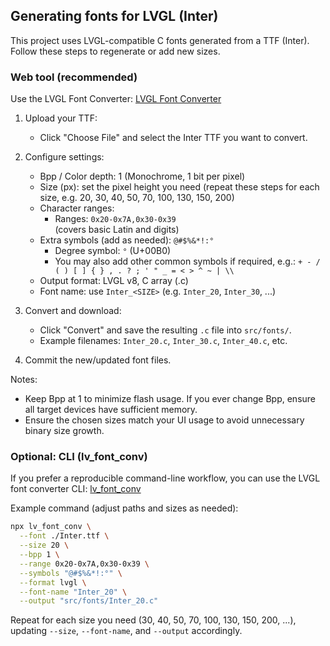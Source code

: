 ## Generating fonts for LVGL (Inter)

This project uses LVGL-compatible C fonts generated from a TTF (Inter). Follow these steps to regenerate or add new sizes.

### Web tool (recommended)

Use the LVGL Font Converter: [LVGL Font Converter](https://lvgl.io/tools/fontconverter)

1) Upload your TTF:
   - Click "Choose File" and select the Inter TTF you want to convert.

2) Configure settings:
   - Bpp / Color depth: 1 (Monochrome, 1 bit per pixel)
   - Size (px): set the pixel height you need (repeat these steps for each size, e.g. 20, 30, 40, 50, 70, 100, 130, 150, 200)
   - Character ranges:
     - Ranges: `0x20-0x7A,0x30-0x39`  
       (covers basic Latin and digits)
   - Extra symbols (add as needed): `@#$%&*!:°`  
     - Degree symbol: `°` (U+00B0)
     - You may also add other common symbols if required, e.g.: `+ - / ( ) [ ] { } , . ? ; ' " _ = < > ^ ~ | \\`
   - Output format: LVGL v8, C array (.c)
   - Font name: use `Inter_<SIZE>` (e.g. `Inter_20`, `Inter_30`, ...)

3) Convert and download:
   - Click "Convert" and save the resulting `.c` file into `src/fonts/`.
   - Example filenames: `Inter_20.c`, `Inter_30.c`, `Inter_40.c`, etc.

4) Commit the new/updated font files.

Notes:
- Keep Bpp at 1 to minimize flash usage. If you ever change Bpp, ensure all target devices have sufficient memory.
- Ensure the chosen sizes match your UI usage to avoid unnecessary binary size growth.

### Optional: CLI (lv_font_conv)

If you prefer a reproducible command-line workflow, you can use the LVGL font converter CLI: [lv_font_conv](https://github.com/lvgl/lv_font_conv)

Example command (adjust paths and sizes as needed):

```bash
npx lv_font_conv \
  --font ./Inter.ttf \
  --size 20 \
  --bpp 1 \
  --range 0x20-0x7A,0x30-0x39 \
  --symbols "@#$%&*!:°" \
  --format lvgl \
  --font-name "Inter_20" \
  --output "src/fonts/Inter_20.c"
```

Repeat for each size you need (30, 40, 50, 70, 100, 130, 150, 200, ...), updating `--size`, `--font-name`, and `--output` accordingly.


